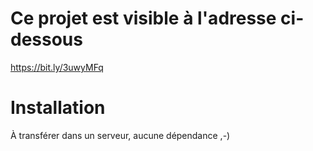 # Ce projet est visible à l'adresse ci-dessous
https://bit.ly/3uwyMFq

# Installation
À transférer dans un serveur, aucune dépendance ,-)